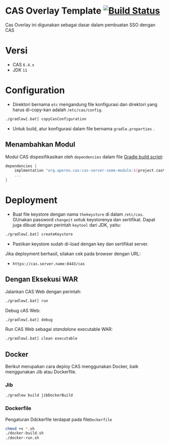 # CAS Overlay Template [![Build Status](https://travis-ci.org/apereo/cas-overlay-template.svg?branch=master)](https://travis-ci.org/apereo/cas-overlay-template)

Cas Overlay ini digunakan sebagai dasar dalam pembuatan SSO dengan CAS

# Versi

- CAS `6.4.x`
- JDK `11`

# Configuration

- Direktori bernama `etc` mengandung file konfigurasi dan direktori yang harus di-copy-kan adalah `/etc/cas/config`.

```bash
./gradlew[.bat] copyCasConfiguration
```

- Untuk build, atur konfigurasi dalam file bernama `gradle.properties` .

## Menambahkan Modul

Modul CAS dispesifikasikan oleh `dependencies` dalam file [Gradle build script](build.gradle):

```gradle
dependencies {
    implmentation "org.apereo.cas:cas-server-some-module:${project.casVersion}"
    ...
}
```

# Deployment

- Buat file keystore dengan nama `thekeystore` di dalam `/etc/cas`. GUnakan password `changeit` untuk keystorenya dan sertifikat. Dapat juga dibuat dengan perintah `keytool` dari JDK, yaitu:

```bash
./gradlew[.bat] createKeystore
```

- Pastikan keystore sudah di-load dengan key dan sertifikat server.

Jika deployment berhasil, silakan cek pada browser dengan URL:

- `https://cas.server.name:8443/cas`

## Dengan Eksekusi WAR

Jalankan CAS Web dengan perintah:

```bash
./gradlew[.bat] run
```

Debug cAS Web:

```bash
./gradlew[.bat] debug
```

Run CAS Web sebagai _standalone_ executable WAR:

```bash
./gradlew[.bat] clean executable
```

## Docker

Berikut merupakan cara deploy CAS menggunakan Docker, baik menggunakan Jib atau Dockerfile.

### Jib

```bash
./gradlew build jibDockerBuild
```

### Dockerfile

Pengaturan Ddckerfile terdapat pada file`Dockerfile`

```bash
chmod +x *.sh
./docker-build.sh
./docker-run.sh
```
